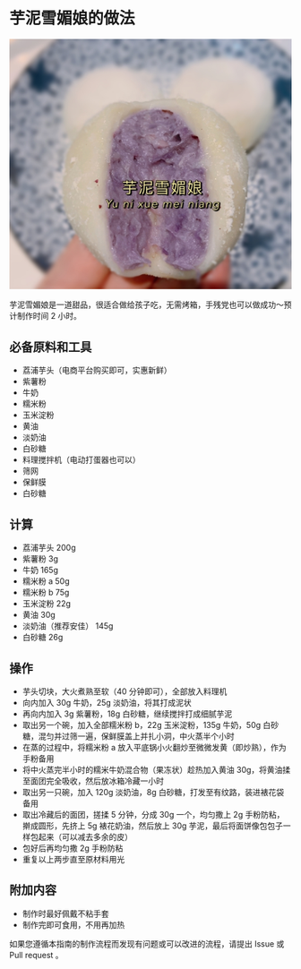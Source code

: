 # 芋泥雪媚娘的做法

![芋泥雪媚娘成品](./芋泥雪媚娘成品.jpg)

芋泥雪媚娘是一道甜品，很适合做给孩子吃，无需烤箱，手残党也可以做成功～预计制作时间 2 小时。

## 必备原料和工具

- 荔浦芋头（电商平台购买即可，实惠新鲜）
- 紫薯粉
- 牛奶
- 糯米粉
- 玉米淀粉
- 黄油
- 淡奶油
- 白砂糖
- 料理搅拌机（电动打蛋器也可以）
- 筛网
- 保鲜膜
- 白砂糖

## 计算

- 荔浦芋头 200g
- 紫薯粉 3g
- 牛奶 165g
- 糯米粉 a 50g
- 糯米粉 b 75g
- 玉米淀粉 22g
- 黄油 30g
- 淡奶油（推荐安佳） 145g
- 白砂糖 26g

## 操作

- 芋头切块，大火煮熟至软（40 分钟即可），全部放入料理机
- 向内加入 30g 牛奶，25g 淡奶油，将其打成泥状
- 再向内加入 3g 紫薯粉，18g 白砂糖，继续搅拌打成细腻芋泥
- 取出另一个碗，加入全部糯米粉 b，22g 玉米淀粉，135g 牛奶，50g 白砂糖，混匀并过筛一遍，保鲜膜盖上并扎小洞，中火蒸半个小时
- 在蒸的过程中，将糯米粉 a 放入平底锅小火翻炒至微微发黄（即炒熟），作为手粉备用
- 将中火蒸完半小时的糯米牛奶混合物（果冻状）趁热加入黄油 30g，将黄油揉至面团完全吸收，然后放冰箱冷藏一小时
- 取出另一只碗，加入 120g 淡奶油，8g 白砂糖，打发至有纹路，装进裱花袋备用
- 取出冷藏后的面团，搓揉 5 分钟，分成 30g 一个，均匀撒上 2g 手粉防粘，擀成圆形，先挤上 5g 裱花奶油，然后放上 30g 芋泥，最后将面饼像包包子一样包起来（可以减去多余的皮）
- 包好后再均匀撒 2g 手粉防粘
- 重复以上两步直至原材料用光

## 附加内容

- 制作时最好佩戴不粘手套
- 制作完即可食用，不用再加热

如果您遵循本指南的制作流程而发现有问题或可以改进的流程，请提出 Issue 或 Pull request 。
